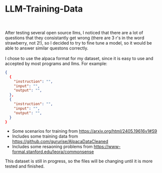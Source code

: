# LLM-Training-Data
<br></br>
After testing several open source llms, I noticed that there are a lot of questions that they consistantly get wrong (there are 3 r's in the word strawberry, not 2!), so I decided to try to fine tune a model, so it would be able to answer similar questons correctly.
<br></br>
I chose to use the alpaca format for my dataset, since it is easy to use and accepted by most programs and llms. For example:

``` json
{
  {
    "instruction": "",
    "input": "",
    "output": "",
  },
  {
    "instruction": "",
    "input": "",
    "output": "",
  }
}
```

<ul>
  <li>Some scenarios for training from <a href="https://arxiv.org/html/2405.19616v1#S9">https://arxiv.org/html/2405.19616v1#S9</a></li>
  <li>Includes some training data from <a href="https://github.com/gururise/AlpacaDataCleaned">https://github.com/gururise/AlpacaDataCleaned</a></li>
  <li>Includes some resaoning problems from <a href="https://www-formal.stanford.edu/leora/commonsense">https://www-formal.stanford.edu/leora/commonsense</a></li>
</ul>
This dataset is still in progress, so the files will be changing until it is more tested and finished.
